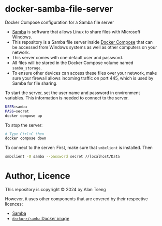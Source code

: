 # docker-samba-file-server
Docker Compose configuration for a Samba file server

- [Samba](https://www.samba.org/) is software that allows Linux to share files with Microsoft Windows.
- This repository is a Samba file server inside [Docker Compose](https://docs.docker.com/compose/) that can be accessed from Windows systems as well as other computers on your network.
- This server comes with one default user and password.
- All files will be stored in the Docker Compose volume named `samba_storage`. 
- To ensure other devices can access these files over your network, make sure your firewall allows incoming traffic on port 445, which is used by Samba for file sharing.

To start the server, set the user name and password in environment variables.
This information is needed to connect to the server.
```bash
USER=samba
PASS=secret
docker compose up
```

To stop the server:
```bash
# Type Ctrl+C then
docker compose down
```

To connect to the server:
First, make sure that `smbclient` is installed. Then
```bash
smbclient -U samba --password secret //localhost/Data
```

# Author, Licence

This repository is copyright :copyright: 2024 by Alan Tseng

However, it uses other components that are covered by their respective licences:
- [Samba](https://www.samba.org/)
- [`dockurr/samba` Docker image](https://hub.docker.com/r/dockurr/samba)
